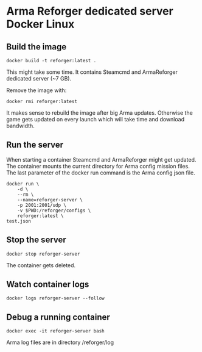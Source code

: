 # Arma Reforger dedicated server Docker Linux

## Build the image

    docker build -t reforger:latest .

This might take some time. It contains Steamcmd and ArmaReforger dedicated server (~7 GB).

Remove the image with:

    docker rmi reforger:latest

It makes sense to rebuild the image after big Arma updates. Otherwise the game gets updated on every launch which will take time and download bandwidth.

## Run the server

When starting a container Steamcmd and ArmaReforger might get updated.
The container mounts the current directory for Arma config mission files. The last parameter of the docker run command is the Arma config json file.

    docker run \
        -d \
        --rm \
        --name=reforger-server \
        -p 2001:2001/udp \
        -v $PWD:/reforger/configs \
        reforger:latest \
	test.json

## Stop the server

    docker stop reforger-server

The container gets deleted.

## Watch container logs

    docker logs reforger-server --follow

## Debug a running container

    docker exec -it reforger-server bash

Arma log files are in directory /reforger/log

